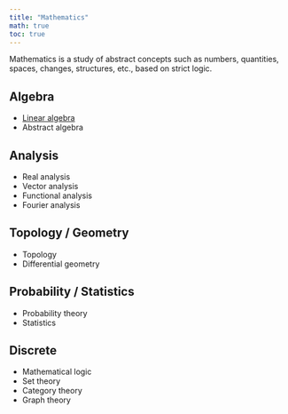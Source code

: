 ```yaml
---
title: "Mathematics"
math: true
toc: true
---
```


Mathematics is a study of abstract concepts such as numbers, quantities, spaces, changes, structures, etc., based on strict logic.

## Algebra
- [Linear algebra](notes/Linear%20algebra.md)
- Abstract algebra

## Analysis
- Real analysis
- Vector analysis
- Functional analysis
- Fourier analysis

## Topology / Geometry
- Topology
- Differential geometry

## Probability / Statistics
- Probability theory
- Statistics

## Discrete
- Mathematical logic
- Set theory
- Category theory
- Graph theory